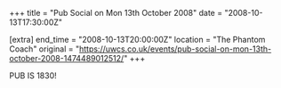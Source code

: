 +++
title = "Pub Social on Mon 13th October 2008"
date = "2008-10-13T17:30:00Z"

[extra]
end_time = "2008-10-13T20:00:00Z"
location = "The Phantom Coach"
original = "https://uwcs.co.uk/events/pub-social-on-mon-13th-october-2008-1474489012512/"
+++

PUB IS 1830\!

